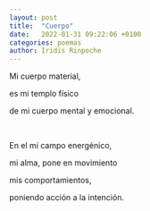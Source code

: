 ```yaml
---
layout: post
title:  "Cuerpo"
date:   2022-01-31 09:22:06 +0100
categories: poemas
author: Iridis Rinpoche
---
```


Mi cuerpo material,

es mi templo físico

de mi cuerpo mental y emocional.

<br>

En el mi campo energénico,

mi alma, pone en movimiento

mis comportamientos, 

poniendo acción a la intención.





